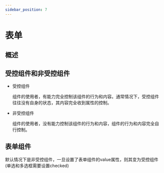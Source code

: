 ```yaml
---
sidebar_position: 7
---
```


# 表单

## 概述

## 受控组件和非受控组件

- 受控组件

    组件的使用者，有能力完全控制该组件的行为和内容。通常情况下，受控组件往往没有自身的状态，其内容完全收到属性的控制。

- 非受控组件

    组件的使用者，没有能力控制该组件的行为和内容，组件的行为和内容完全自行控制。

## 表单组件

默认情况下是非受控组件，一旦设置了表单组件的value属性，则其变为受控组件(单选和多选框需要设置checked)